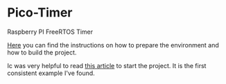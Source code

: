 # Pico-Timer

Raspberry PI FreeRTOS Timer

[Here](Doc/readme.md) you can find the instructions on how to prepare the environment and how to build the project.

Ic was very helpful to read [this article](https://embeddedcomputing.com/technology/open-source/linux-freertos-related/using-freertos-with-the-raspberry-pi-pico) to start the project. It is the first consistent example I've found.

